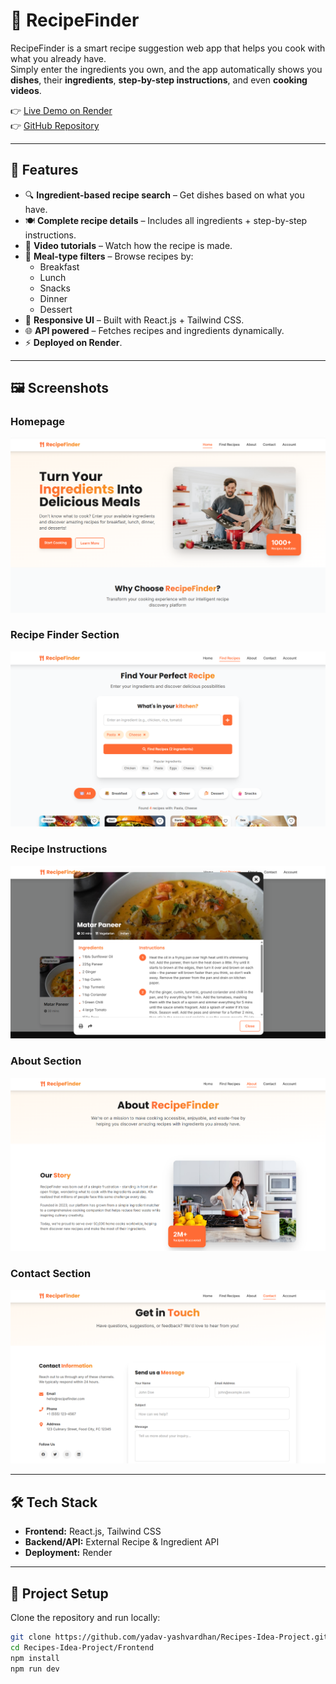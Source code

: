 # 🍳 RecipeFinder

RecipeFinder is a smart recipe suggestion web app that helps you cook with what you already have.  
Simply enter the ingredients you own, and the app automatically shows you **dishes**, their **ingredients**, **step-by-step instructions**, and even **cooking videos**.  

👉 [Live Demo on Render](https://recipes-idea-project-0oxy.onrender.com)  
👉 [GitHub Repository](https://github.com/yadav-yashvardhan/Recipes-Idea-Project)

---

## 🚀 Features
- 🔍 **Ingredient-based recipe search** – Get dishes based on what you have.  
- 🍽️ **Complete recipe details** – Includes all ingredients + step-by-step instructions.  
- 🎥 **Video tutorials** – Watch how the recipe is made.  
- 🥞 **Meal-type filters** – Browse recipes by:  
  - Breakfast  
  - Lunch  
  - Snacks  
  - Dinner  
  - Dessert  
- 📱 **Responsive UI** – Built with React.js + Tailwind CSS.  
- 🌐 **API powered** – Fetches recipes and ingredients dynamically.  
- ⚡ **Deployed on Render**.  

---

## 🖼️ Screenshots

### Homepage
![Homepage](src/assets/Homepage.png)

### Recipe Finder Section
![RecipeFinder](src/assets/RecipeFinder.png)

### Recipe Instructions
![Instructions](src/assets/RecipeInstructions.png)

### About Section
![About](src/assets/About.png)

### Contact Section
![Contact](src/assets/Contact.png)

---

## 🛠️ Tech Stack
- **Frontend:** React.js, Tailwind CSS  
- **Backend/API:** External Recipe & Ingredient API  
- **Deployment:** Render  

---

## 📂 Project Setup

Clone the repository and run locally:

```bash
git clone https://github.com/yadav-yashvardhan/Recipes-Idea-Project.git
cd Recipes-Idea-Project/Frontend
npm install
npm run dev

